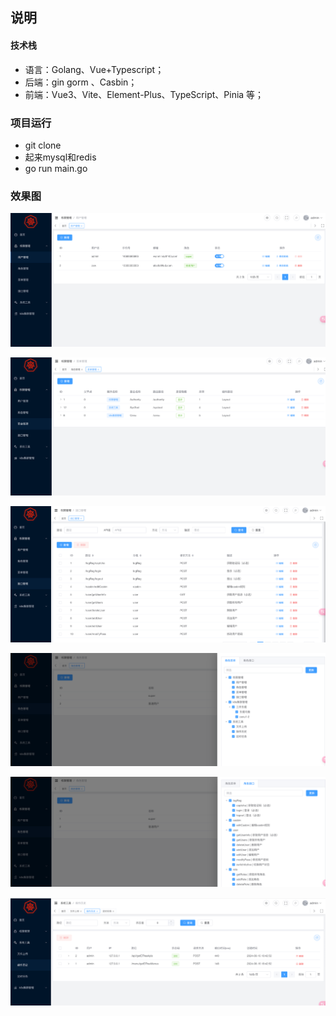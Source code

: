## 说明

#### 技术栈
- 语言：Golang、Vue+Typescript；
- 后端：gin gorm 、Casbin；
- 前端：Vue3、Vite、Element-Plus、TypeScript、Pinia 等；

### 项目运行
-  git clone
-  起来mysql和redis
-  go run main.go 

### 效果图 

![resource/img/img_0.png](resource/img/img_0.png)

![img/img_1.png](resource/img/img_1.png)

![img/img_2.png](resource/img/img_2.png)

![img/img_2.png](resource/img/img_3.png)

![img/img_2.png](resource/img/img_4.png)

![img/img_2.png](resource/img/img_5.png)




